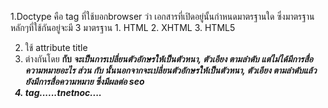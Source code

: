 1.Doctype คือ tag ที่ใช้บอกbrowser ว่า เอกสารที่เปิดอยู่นั้นกำหนดมาตรฐานใด ซึ่งมาตรฐานหลักๆที่ใช้กันอยู่จะมี 3 มาตรฐาน
	1. HTML
	2. XHTML
	3. HTML5

2. ใช้ attribute title
3. ต่างกันโดย <b> กับ <i> จะเป็นการเปลี่ยนตัวอักษรให้เป็นตัวหนา, ตัวเอียง ตามลำดับ แต่ไม่ได้มีการสื่อความหมายอะไร ส่วน <strong> กับ <em>
  นั้นนอกจากจะเปลี่ยนตัวอักษรให้เป็นตัวหนา, ตัวเอียง ตามลำดับแล้ว ยังมีการสื่อความหมาย ซึ่งมีผลต่อ seo 
4. tag<bdo dir="rtl">....content......</bdo>